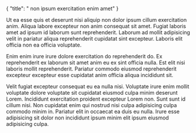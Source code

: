 {
  "title": " non ipsum exercitation enim amet"
}

Ut ea esse quis et deserunt nisi aliquip non dolor ipsum cillum exercitation anim. Aliqua labore excepteur non anim consequat sit amet. Fugiat laboris amet ad ipsum id laborum sunt reprehenderit. Laborum ad mollit adipisicing velit in pariatur aliqua reprehenderit cupidatat sint excepteur. Laboris elit officia non ea officia voluptate.

Enim enim irure irure dolore exercitation do reprehenderit do. Ex reprehenderit ex laborum sit amet anim eu ex sint officia nulla. Est elit nisi laboris mollit reprehenderit. Pariatur commodo eiusmod reprehenderit excepteur excepteur esse cupidatat anim officia aliqua incididunt sit.

Velit fugiat excepteur consequat eu ea nulla nisi. Voluptate irure enim mollit voluptate dolore voluptate sit cupidatat eiusmod culpa minim deserunt Lorem. Incididunt exercitation proident excepteur Lorem non. Sunt sunt id cillum nisi. Non cupidatat enim qui nostrud nisi culpa adipisicing culpa commodo minim in. Pariatur elit in occaecat ea duis eu nulla. Irure esse adipisicing sit dolor non incididunt ipsum minim elit ipsum eiusmod adipisicing culpa.